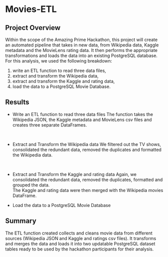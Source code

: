 # Movies-ETL

## Project Overview
Within the scope of the Amazing Prime Hackathon, this project will create an automated pipeline that takes in new data, from Wikipedia data, Kaggle metadata and the MovieLens rating data. It then performs the appropriate transformations and loads the data into an existing PostgreSQL database.\
For this analysis, we used the following breakdown:
1. write an ETL function to read three data files,
2. extract and transform the Wikipedia data,
3. extract and transform the Kaggle and rating data,
4. load the data to a PostgreSQL Movie Database.


## Results
- Write an ETL function to read three data files
The function takes the Wikipedia JSON, the Kaggle metadata and MovieLens csv files and creates three separate DataFrames.
<br/>

- Extract and Transform the Wikipedia data
We filtered out the TV shows, consolidated the redundant data, removed the duplicates and formatted the Wikipedia data.
<br/>

- Extract and Transform the Kaggle and rating data
Again, we consolidated the redundant data, removed the duplicates, formatted and grouped the data.\
The Kaggle and rating data were then merged with the Wikipedia movies DataFrame.

- Load the data to a PostgreSQL Movie Database

## Summary
The ETL function created collects and cleans movie data from different sources (Wikipedia JSON and Kaggle and ratings csv files). It transforms and merges the data and loads it into two updatable PostgreSQL dataset tables ready to be used by the hackathon participants for their analysis.
